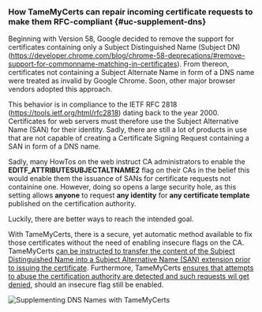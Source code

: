 ### How TameMyCerts can repair incoming certificate requests to make them RFC-compliant {#uc-supplement-dns}

Beginning with Version 58, Google decided to remove the support for certificates containing only a Subject Distinguished Name (Subject DN) (<https://developer.chrome.com/blog/chrome-58-deprecations/#remove-support-for-commonname-matching-in-certificates>). From thereon, certificates not containing a Subject Alternate Name in form of a DNS name were treated as invalid by Google Chrome. Soon, other major browser vendors adopted this approach.

This behavior is in compliance to the IETF RFC 2818 (<https://tools.ietf.org/html/rfc2818>) dating back to the year 2000. Certificates for web servers must therefore use the Subject Alternative Name (SAN) for their identity. Sadly, there are still a lot of products in use that are not capable of creating a Certificate Signing Request containing a SAN in form of a DNS name.

Sadly, many HowTos on the web instruct CA administrators to enable the **EDITF\_ATTRIBUTESUBJECTALTNAME2** flag on their CAs in the belief this would enable them the issuance of SANs for certificate requests not containine one. However, doing so opens a large security hole, as this setting allows **anyone** to request **any identity** for **any certificate template** published on the certification authority.

Luckily, there are better ways to reach the intended goal.

With TameMyCerts, there is a secure, yet automatic method available to fix those certificates without the need of enabling insecure flags on the CA. TameMyCerts [can be instructed to transfer the content of the Subject Distinguished Name into a Subject Alternative Name (SAN) extension prior to issuing the certificate](#supplement-dns-names). Furthermore, TameMyCerts [ensures that attempts to abuse the certification authority are detected and such requests wil get denied](#uc-esc6), should an insecure flag still be enabled.

![Supplementing DNS Names with TameMyCerts](resources/supplement-dnsnames.png)
